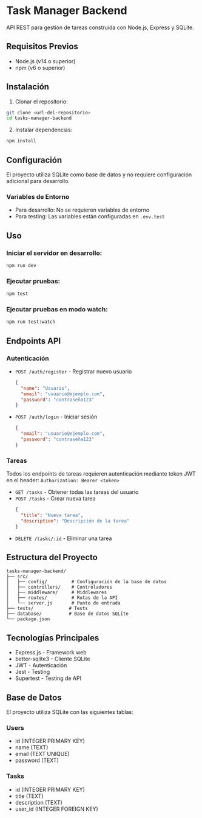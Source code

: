 # Task Manager Backend

API REST para gestión de tareas construida con Node.js, Express y SQLite.

## Requisitos Previos

- Node.js (v14 o superior)
- npm (v6 o superior)

## Instalación

1. Clonar el repositorio:
```bash
git clone <url-del-repositorio>
cd tasks-manager-backend
```

2. Instalar dependencias:
```bash
npm install
```

## Configuración

El proyecto utiliza SQLite como base de datos y no requiere configuración adicional para desarrollo.

### Variables de Entorno

- Para desarrollo: No se requieren variables de entorno
- Para testing: Las variables están configuradas en `.env.test`

## Uso

### Iniciar el servidor en desarrollo:
```bash
npm run dev
```

### Ejecutar pruebas:
```bash
npm test
```

### Ejecutar pruebas en modo watch:
```bash
npm run test:watch
```

## Endpoints API

### Autenticación

- `POST /auth/register` - Registrar nuevo usuario
  ```json
  {
    "name": "Usuario",
    "email": "usuario@ejemplo.com",
    "password": "contraseña123"
  }
  ```

- `POST /auth/login` - Iniciar sesión
  ```json
  {
    "email": "usuario@ejemplo.com",
    "password": "contraseña123"
  }
  ```

### Tareas

Todos los endpoints de tareas requieren autenticación mediante token JWT en el header:
`Authorization: Bearer <token>`

- `GET /tasks` - Obtener todas las tareas del usuario
- `POST /tasks` - Crear nueva tarea
  ```json
  {
    "title": "Nueva tarea",
    "description": "Descripción de la tarea"
  }
  ```
- `DELETE /tasks/:id` - Eliminar una tarea

## Estructura del Proyecto

```
tasks-manager-backend/
├── src/
│   ├── config/         # Configuración de la base de datos
│   ├── controllers/    # Controladores
│   ├── middleware/     # Middlewares
│   ├── routes/         # Rutas de la API
│   └── server.js       # Punto de entrada
├── tests/             # Tests
├── database/          # Base de datos SQLite
└── package.json
```

## Tecnologías Principales

- Express.js - Framework web
- better-sqlite3 - Cliente SQLite
- JWT - Autenticación
- Jest - Testing
- Supertest - Testing de API

## Base de Datos

El proyecto utiliza SQLite con las siguientes tablas:

### Users
- id (INTEGER PRIMARY KEY)
- name (TEXT)
- email (TEXT UNIQUE)
- password (TEXT)

### Tasks
- id (INTEGER PRIMARY KEY)
- title (TEXT)
- description (TEXT)
- user_id (INTEGER FOREIGN KEY)
